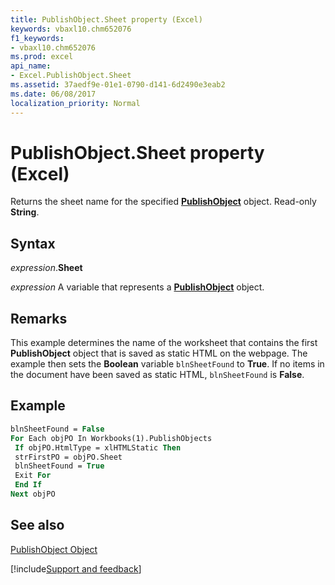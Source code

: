 ```yaml
---
title: PublishObject.Sheet property (Excel)
keywords: vbaxl10.chm652076
f1_keywords:
- vbaxl10.chm652076
ms.prod: excel
api_name:
- Excel.PublishObject.Sheet
ms.assetid: 37aedf9e-01e1-0790-d141-6d2490e3eab2
ms.date: 06/08/2017
localization_priority: Normal
---
```



# PublishObject.Sheet property (Excel)

Returns the sheet name for the specified  **[PublishObject](Excel.PublishObject.md)** object. Read-only **String**.


## Syntax

_expression_.**Sheet**

_expression_ A variable that represents a **[PublishObject](Excel.PublishObject.md)** object.


## Remarks

This example determines the name of the worksheet that contains the first  **PublishObject** object that is saved as static HTML on the webpage. The example then sets the **Boolean** variable `blnSheetFound` to **True**. If no items in the document have been saved as static HTML, `blnSheetFound` is **False**.


## Example


```vb
blnSheetFound = False 
For Each objPO In Workbooks(1).PublishObjects 
 If objPO.HtmlType = xlHTMLStatic Then 
 strFirstPO = objPO.Sheet 
 blnSheetFound = True 
 Exit For 
 End If 
Next objPO 

```


## See also


[PublishObject Object](Excel.PublishObject.md)

[!include[Support and feedback](~/includes/feedback-boilerplate.md)]